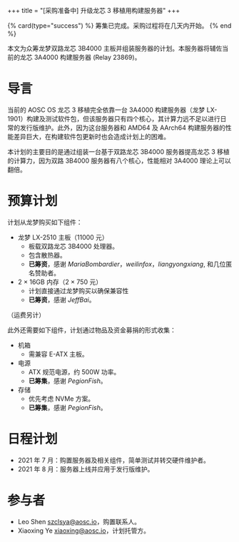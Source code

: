+++
title = "[采购准备中] 升级龙芯 3 移植用构建服务器"
+++

{% card(type="success") %}
筹集已完成。采购过程将在几天内开始。
{% end %}

本文为众筹龙梦双路龙芯 3B4000 主板并组装服务器的计划。本服务器将辅佐当前的龙芯 3A4000 构建服务器 (Relay 23869)。

# 导言

当前的 AOSC OS 龙芯 3 移植完全依靠一台 3A4000 构建服务器（龙梦 LX-1901）构建及测试软件包，但该服务器只有四个核心，其计算力远不足以进行日常的发行版维护。此外，因为这台服务器和 AMD64 及 AArch64 构建服务器的性能差异巨大，在构建软件包更新时也会造成计划上的困难。

本计划的主要目的是通过组装一台基于双路龙芯 3B4000 服务器提高龙芯 3 移植的计算力，因为双路 3B4000 服务器有八个核心，性能相对 3A4000 理论上可以翻倍。

# 预算计划

计划从龙梦购买如下组件：

+ 龙梦 LX-2510 主板（11000 元）
  - 板载双路龙芯 3B4000 处理器。
  - 包含散热器。
  - **已筹资**，感谢 *MariaBombardier*，*weilinfox*，*liangyongxiang*, 和几位匿名赞助者。
+ 2 × 16GB 内存（2 × 750 元）
  - 计划直接通过龙梦购买以确保兼容性
  - **已筹资**，感谢 *JeffBai*。

（运费另计）

此外还需要如下组件，计划通过物品及资金募捐的形式收集：

+ 机箱
  - 需兼容 E-ATX 主板。
+ 电源
  - ATX 规范电源，约 500W 功率。
  - **已筹集**，感谢 *PegionFish*。
+ 存储
  - 优先考虑 NVMe 方案。
  - **已筹集**，感谢 *PegionFish*。

# 日程计划

- 2021 年 7 月：购置服务器及相关组件，简单测试并转交硬件维护者。
- 2021 年 8 月：服务器上线并应用于发行版维护。

# 参与者

- Leo Shen <szclsya@aosc.io>，购置联系人。
- Xiaoxing Ye <xiaoxing@aosc.io>，计划托管方。
